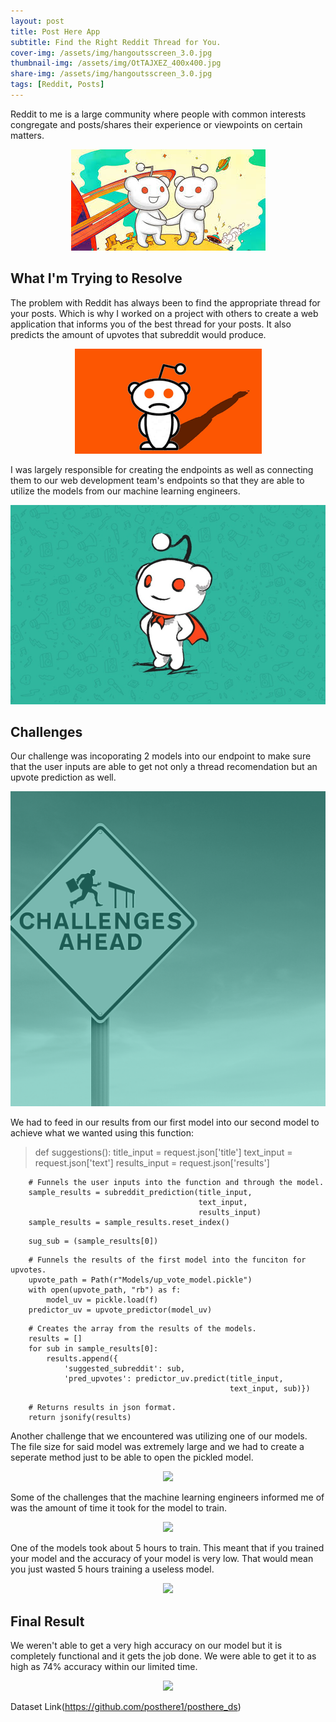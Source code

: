 ```yaml
---
layout: post
title: Post Here App
subtitle: Find the Right Reddit Thread for You.
cover-img: /assets/img/hangoutsscreen_3.0.jpg
thumbnail-img: /assets/img/OtTAJXEZ_400x400.jpg
share-img: /assets/img/hangoutsscreen_3.0.jpg
tags: [Reddit, Posts]
---
```


Reddit to me is a large community where people with common interests congregate and posts/shares their experience or viewpoints on certain matters.

<p align="center">
  <img src="https://raw.githubusercontent.com/TobyChen320/TobyChen320.github.io/master/assets/img/images.jpg">
</p>  

<h2>What I'm Trying to Resolve</h2>

The problem with Reddit has always been to find the appropriate thread for your posts. Which is why I worked on a project with others to create a web application that informs you of the best thread for your posts. It also predicts the amount of upvotes that subreddit would produce.

<p align="center">
  <img src="https://raw.githubusercontent.com/TobyChen320/TobyChen320.github.io/master/assets/img/images.png">
</p>

I was largely responsible for creating the endpoints as well as connecting them to our web development team's endpoints so that they are able to utilize the models from our machine learning engineers.

<p align="center">
  <img src="https://raw.githubusercontent.com/TobyChen320/TobyChen320.github.io/master/assets/img/s3-news-tmp-90538-reddit_main_2--default--980.jpg">
</p>  

<h2>Challenges</h2>

Our challenge was incoporating 2 models into our endpoint to make sure that the user inputs are able to get not only a thread recomendation but an upvote prediction as well.

<p align="center">
  <img src="https://raw.githubusercontent.com/TobyChen320/TobyChen320.github.io/master/assets/img/41.png">
</p>  

We had to feed in our results from our first model into our second model to achieve what we wanted using this function:

> def suggestions():
        title_input = request.json['title']
        text_input = request.json['text']
        results_input = request.json['results']
>
        # Funnels the user inputs into the function and through the model.
        sample_results = subreddit_prediction(title_input,
                                              text_input,
                                              results_input)
        sample_results = sample_results.reset_index()
>
        sug_sub = (sample_results[0])
>
        # Funnels the results of the first model into the funciton for upvotes.
        upvote_path = Path(r"Models/up_vote_model.pickle")
        with open(upvote_path, "rb") as f:
            model_uv = pickle.load(f)
        predictor_uv = upvote_predictor(model_uv)
>
        # Creates the array from the results of the models.
        results = []
        for sub in sample_results[0]:
            results.append({
                'suggested_subreddit': sub,
                'pred_upvotes': predictor_uv.predict(title_input,
                                                     text_input, sub)})
>
        # Returns results in json format.
        return jsonify(results)

Another challenge that we encountered was utilizing one of our models. The file size for said model was extremely large and we had to create a seperate method just to be able to open the pickled model.

<p align="center">
  <img src="https://raw.githubusercontent.com/TobyChen320/TobyChen320.github.io/master/img/PDP%20Feature%20of%20True%20Shot%20Percent.png">
</p>  

Some of the challenges that the machine learning engineers informed me of was the amount of time it took for the model to train.  

<p align="center">
  <img src="https://raw.githubusercontent.com/TobyChen320/TobyChen320.github.io/master/img/2%20Feature%20PDP.png">
</p>  

One of the models took about 5 hours to train. This meant that if you trained your model and the accuracy of your model is very low. That would mean you just wasted 5 hours training a useless model.  

<p align="center">
  <img src="https://raw.githubusercontent.com/TobyChen320/TobyChen320.github.io/master/img/Shap.png">
</p>  

<h2>Final Result</h2>

We weren't able to get a very high accuracy on our model but it is completely functional and it gets the job done. We were able to get it to as high as 74% accuracy within our limited time.
<p align="center">
  <img src="https://raw.githubusercontent.com/TobyChen320/TobyChen320.github.io/master/img/ROC%20Curve.png">
</p>  

Dataset Link(https://github.com/posthere1/posthere_ds)
